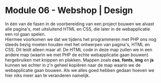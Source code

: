 # Module 06 - Webshop | Design  
In één van de fasen in de voorbereiding van een project bouwen we alvast alle pagina's, met uitsluitend HTML en CSS, die later in de webapplicatie een rol gaan spelen.  
Hiermee voorkomen we dat we tijdens het programmeren met PHP ons nog steeds bezig moeten houden met het ontwerpen van pagina's, HTML en CSS. Dit leidt alleen maar af. De HTML code in deze map zullen we in een andere map (waarin we met PHP de echte webapplicatie gaan bouwen) hergebruiken met knippen en plakken. Mappen zoals **css**, **fonts**, **img** en **js** kunnen we echter in z'n geheel kopiëren naar de map waarin we de webapplicatie gaan bouwen. Als we alles goed hebben gedaan hoeven we hier niks meer aan te veranderen namelijk.  
  
